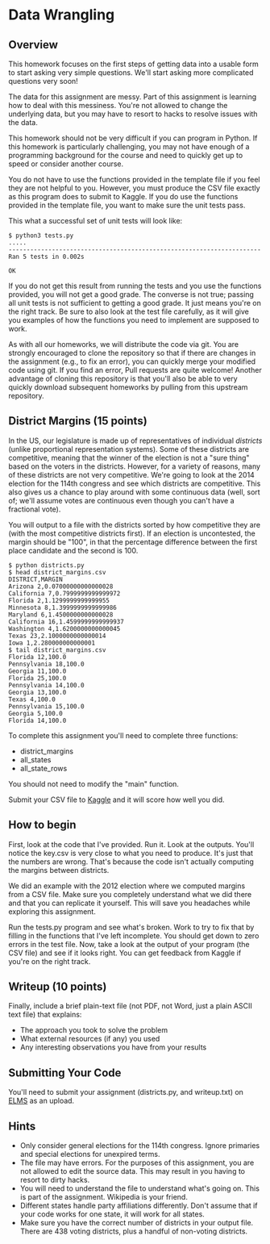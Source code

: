 
Data Wrangling
===============

Overview
---------------

This homework focuses on the first steps of getting data into a usable
form to start asking very simple questions.  We'll start asking more
complicated questions very soon!

The data for this assignment are messy.  Part of this assignment is
learning how to deal with this messiness.  You're not allowed to
change the underlying data, but you may have to resort to hacks to
resolve issues with the data.

This homework should not be very difficult if you can program in
Python.  If this homework is particularly challenging, you may not
have enough of a programming background for the course and need to
quickly get up to speed or consider another course.

You do not have to use the functions provided in the template file if
you feel they are not helpful to you.  However, you must produce the
CSV file exactly as this program does to submit to Kaggle.  If you do
use the functions provided in the template file, you want to make
sure the unit tests pass.

This what a successful set of unit tests will
look like:

    $ python3 tests.py
    .....
    ----------------------------------------------------------------------
    Ran 5 tests in 0.002s
    
    OK

If you do not get this result from running the tests and you use the
functions provided, you will not get a good grade.  The converse is
not true; passing all unit tests is not sufficient to getting a good
grade.  It just means you're on the right track.  Be sure to also look
at the test file carefully, as it will give you examples of how the
functions you need to implement are supposed to work.

As with all our homeworks, we will distribute the code via git.  You
are strongly encouraged to clone the repository so that if there are
changes in the assignment (e.g., to fix an error), you can quickly
merge your modified code using git.  If you find an error, Pull
requests are quite welcome!  Another advantage of cloning this
repository is that you'll also be able to very quickly download
subsequent homeworks by pulling from this upstream repository.

District Margins (15 points)
----------------------------

In the US, our legislature is made up of representatives of individual
*districts* (unlike proportional representation systems).  Some of
these districts are competitive, meaning that the winner of the
election is not a "sure thing" based on the voters in the districts.
However, for a variety of reasons, many of these districts are not
very competitive.  We're going to look at the 2014 election for the
114th congress and see which districts are competitive.  This also
gives us a chance to play around with some continuous data (well, sort
of; we'll assume votes are continuous even though you can't have a
fractional vote).

You will output to a file with the districts sorted by how competitive
they are (with the most competitive districts first).  If an election
is uncontested, the margin should be "100", in that the percentage
difference between the first place candidate and the second is 100.  

    $ python districts.py
    $ head district_margins.csv
    DISTRICT,MARGIN
    Arizona 2,0.07000000000000028
    California 7,0.7999999999999972
    Florida 2,1.1299999999999955
    Minnesota 8,1.3999999999999986
    Maryland 6,1.4500000000000028
    California 16,1.4599999999999937
    Washington 4,1.6200000000000045
    Texas 23,2.1000000000000014
    Iowa 1,2.280000000000001
    $ tail district_margins.csv
    Florida 12,100.0
    Pennsylvania 18,100.0
    Georgia 11,100.0
    Florida 25,100.0
    Pennsylvania 14,100.0
    Georgia 13,100.0
    Texas 4,100.0
    Pennsylvania 15,100.0
    Georgia 5,100.0
    Florida 14,100.0

To complete this assignment you'll need to complete three functions:
* district_margins
* all_states
* all_state_rows

You should not need to modify the "main" function.

Submit your CSV file to [Kaggle](https://www.kaggle.com/c/2018-414-wrangling) and it will score how well you did.

How to begin
-----------------------

First, look at the code that I've provided.  Run it.  Look at the outputs.  You'll notice the key.csv is very close to what you need to produce.  It's just that the numbers are wrong.  That's because the code isn't actually computing the margins between districts.

We did an example with the 2012 election where we computed margins from a CSV file.  Make sure you completely understand what we did there and that you can replicate it yourself.  This will save you headaches while exploring this assignment.

Run the tests.py program and see what's broken.  Work to try to fix that by filling in the functions that I've left incomplete.  You should get down to zero errors in the test file.  Now, take a look at the output of your program (the CSV file) and see if it looks right.  You can get feedback from Kaggle if you're on the right track.

Writeup (10 points)
-----------------------

Finally, include a brief plain-text file (not PDF, not Word, just a
plain ASCII text file) that explains:
* The approach you took to solve the problem
* What external resources (if any) you used
* Any interesting observations you have from your results

Submitting Your Code
-----------------------

You'll need to submit your assignment (districts.py,
and writeup.txt) on
[ELMS](https://umd.instructure.com/courses/1239622) as an
upload.

Hints
-----------------------
* Only consider general elections for the 114th congress.  Ignore primaries and special elections for unexpired terms.
* The file may have errors.  For the purposes of this assignment, you are not allowed to edit the source data.  This may result in you having to resort to dirty hacks.
* You will need to understand the file to understand what's going on.  This is part of the assignment.  Wikipedia is your friend.
* Different states handle party affiliations differently.  Don't assume that if your code works for one state, it will work for all states.  
* Make sure you have the correct number of districts in your output file.  There are 438 voting districts, plus a handful of non-voting districts.
